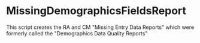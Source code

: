 # MissingDemographicsFieldsReport
This script creates the RA and CM "Missing Entry Data Reports" which were formerly called the "Demographics Data Quality Reports"
